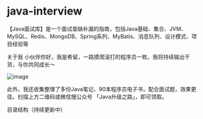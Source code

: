 # java-interview
【Java面试库】是一个面试查缺补漏的指南，包括Java基础、集合、JVM、MySQL、Redis、MongoDB、Spring系列、MyBatis、消息队列、设计模式、项目经验等

关于我
小伙伴你好，我是希留，一路摸爬滚打的程序员一枚。我将持续输出干货，与你共同成长～

![image](https://user-images.githubusercontent.com/16715869/115676651-61fd5380-a382-11eb-9d42-43a30f5ad24a.png)

此外，我还收集整理了多份Java笔记、90本程序员电子书，配合面试题，效果更佳。扫描上方二维码或微信搜公众号 「Java升级之路」，即可领取。

目录结构（持续更新中）
